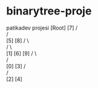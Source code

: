 # binarytree-proje
patikadev projesi
                   [Root]
                    [7]
                    / \
                   /   \
                 [5]   [8]
                 / \     \
                /   \     \
              [1]   [6]   [9]
              /  \     
             /    \
           [0]    [3]
                  / \
                 /   \
               [2]   [4]
